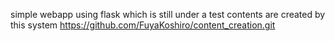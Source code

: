 simple webapp using flask which is still under a test
contents are created by this system 
https://github.com/FuyaKoshiro/content_creation.git
